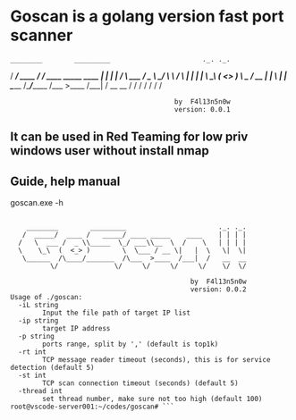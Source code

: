 # Goscan is a golang version fast port scanner

    ________        _________                       ._. ._.
   /  _____/  ____ /   _____/ ____ _____    ____    | | | |
  /   \  ___ /  _ \\_____  \_/ ___\\__  \  /    \   | | | |
  \    \_\  (  <_> )        \  \___ / __ \|   |  \   \|  \|
   \______  /\____/_______  /\___  >____  /___|  /   __  __
          \/              \/     \/     \/     \/    \/  \/
  
                                             by  F4l13n5n0w
                                             version: 0.0.1

## It can be used in Red Teaming for low priv windows user without install nmap

## Guide, help manual
goscan.exe -h


```root@vscode-server001:~/codes/goscan# ./goscan -h

    ________        _________                       ._. ._.
   /  _____/  ____ /   _____/ ____ _____    ____    | | | |
  /   \  ___ /  _ \\_____  \_/ ___\\__  \  /    \   | | | |
  \    \_\  (  <_> )        \  \___ / __ \|   |  \   \|  \|
   \______  /\____/_______  /\___  >____  /___|  /   __  __
          \/              \/     \/     \/     \/    \/  \/
  
                                             by  F4l13n5n0w
                                             version: 0.0.2
Usage of ./goscan:
  -iL string
        Input the file path of target IP list
  -ip string
        target IP address
  -p string
        ports range, split by ',' (default is top1k)
  -rt int
        TCP message reader timeout (seconds), this is for service detection (default 5)
  -st int
        TCP scan connection timeout (seconds) (default 5)
  -thread int
        set thread number, make sure not too high (default 100)
root@vscode-server001:~/codes/goscan# ```